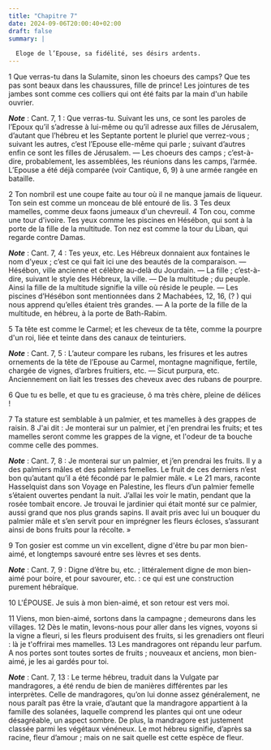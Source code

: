 ```yaml
---
title: "Chapitre 7"
date: 2024-09-06T20:00:40+02:00
draft: false
summary: |
  
  Eloge de l’Epouse, sa fidélité, ses désirs ardents.
---
```



1 Que verras-tu dans la Sulamite, sinon les choeurs des camps? Que tes pas sont beaux dans les chaussures, fille de prince! Les jointures de tes jambes sont comme ces colliers qui ont été faits par la main d'un habile ouvrier.

***Note*** :  Cant. 7, 1 : Que verras-tu. Suivant les uns, ce sont les paroles de l’Epoux qu’il s’adresse à lui-même ou qu’il adresse aux filles de Jérusalem, d’autant que l’hébreu et les Septante portent le pluriel que verrez-vous ; suivant les autres, c’est l’Epouse elle-même qui parle ; suivant d’autres enfin ce sont les filles de Jérusalem. ― Les choeurs des camps ; c’est-à-dire, probablement, les assemblées, les réunions dans les camps, l’armée. L’Epouse a été déjà comparée (voir Cantique, 6, 9) à une armée rangée en bataille.


2 Ton nombril est une coupe faite au tour où il ne manque jamais de liqueur. Ton sein est comme un monceau de blé entouré de lis. 3 Tes deux mamelles, comme deux faons jumeaux d'un chevreuil. 4 Ton cou, comme une tour d'ivoire. Tes yeux comme les piscines en Hésébon, qui sont à la porte de la fille de la multitude. Ton nez est comme la tour du Liban, qui regarde contre Damas.

***Note*** :  Cant. 7, 4 : Tes yeux, etc. Les Hébreux donnaient aux fontaines le nom d’yeux ; c’est ce qui fait ici une des beautés de la comparaison. ― Hésébon, ville ancienne et célèbre au-delà du Jourdain. ― La fille ; c’est-à-dire, suivant le style des Hébreux, la ville. ― De la multitude ; du peuple. Ainsi la fille de la multitude signifie la ville où réside le peuple. ― Les piscines d’Hésébon sont mentionnées dans 2 Machabées, 12, 16, (? ) qui nous apprend qu’elles étaient très grandes. ― A la porte de la fille de la multitude, en hébreu, à la porte de Bath-Rabim.

5 Ta tête est comme le Carmel; et les cheveux de ta tête, comme la pourpre d'un roi, liée et teinte dans des canaux de teinturiers.

***Note*** :  Cant. 7, 5 : L’auteur compare les rubans, les frisures et les autres ornements de la tête de l’Epouse au Carmel, montagne magnifique, fertile, chargée de vignes, d’arbres fruitiers, etc. ― Sicut purpura, etc. Anciennement on liait les tresses des cheveux avec des rubans de pourpre.

6 Que tu es belle, et que tu es gracieuse, ô ma très chère, pleine de délices !


7 Ta stature est semblable à un palmier, et tes mamelles à des grappes de raisin. 8 J'ai dit : Je monterai sur un palmier, et j'en prendrai les fruits; et tes mamelles seront comme les grappes de la vigne, et l'odeur de ta bouche comme celle des pommes.

***Note*** :  Cant. 7, 8 : Je monterai sur un palmier, et j’en prendrai les fruits. Il y a des palmiers mâles et des palmiers femelles. Le fruit de ces derniers n’est bon qu’autant qu’il a été fécondé par le palmier mâle. « Le 21 mars, raconte Hasselquist dans son Voyage en Palestine, les fleurs d’un palmier femelle s’étaient ouvertes pendant la nuit. J’allai les voir le matin, pendant que la rosée tombait encore. Je trouvai le jardinier qui était monté sur ce palmier, aussi grand que nos plus grands sapins. Il avait pris avec lui un bouquer du palmier mâle et s’en servit pour en imprégner les fleurs écloses, s’assurant ainsi de bons fruits pour la récolte. »

9 Ton gosier est comme un vin excellent, digne d'être bu par mon bien-aimé, et longtemps savouré entre ses lèvres et ses dents.

***Note*** :  Cant. 7, 9 : Digne d’être bu, etc. ; littéralement digne de mon bien-aimé pour boire, et pour savourer, etc. : ce qui est une construction purement hébraïque.

10 L'ÉPOUSE. Je suis à mon bien-aimé, et son retour est vers moi.


11 Viens, mon bien-aimé, sortons dans la campagne ; demeurons dans les villages. 12 Dès le matin, levons-nous pour aller dans les vignes, voyons si la vigne a fleuri, si les fleurs produisent des fruits, si les grenadiers ont fleuri : là je t'offrirai mes mamelles. 13 Les mandragores ont répandu leur parfum. A nos portes sont toutes sortes de fruits ; nouveaux et anciens, mon bien-aimé, je les ai gardés pour toi.

***Note*** :  Cant. 7, 13 : Le terme hébreu, traduit dans la Vulgate par mandragores, a été rendu de bien de manières différentes par les interprètes. Celle de mandragores, qu’on lui donne assez généralement, ne nous paraît pas être la vraie, d’autant que la mandragore appartient à la famille des solanées, laquelle comprend les plantes qui ont une odeur désagréable, un aspect sombre. De plus, la mandragore est justement classée parmi les végétaux vénéneux. Le mot hébreu signifie, d’après sa racine, fleur d’amour ; mais on ne sait quelle est cette espèce de fleur.

